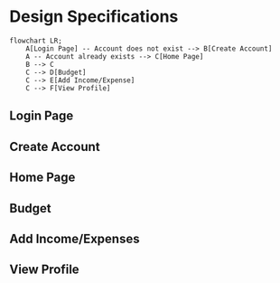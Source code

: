 # Design Specifications
```mermaid
flowchart LR;
    A[Login Page] -- Account does not exist --> B[Create Account]
    A -- Account already exists --> C[Home Page]
    B --> C
    C --> D[Budget]
    C --> E[Add Income/Expense]
    C --> F[View Profile]
```

## Login Page

## Create Account

## Home Page

## Budget

## Add Income/Expenses

## View Profile